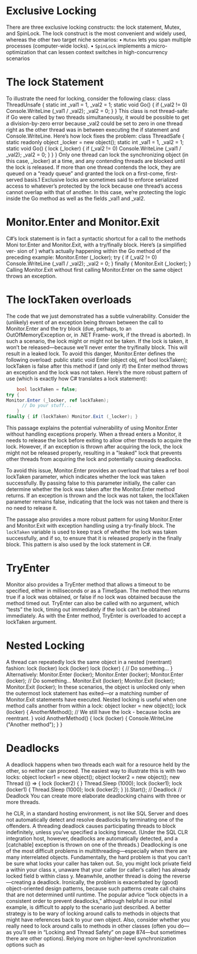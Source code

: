 # Exclusive Locking
There are three exclusive locking constructs: the lock statement, Mutex, and SpinLock. The lock construct is the most convenient and widely used, whereas the other two target niche scenarios:
• `Mutex` lets you span multiple processes (computer-wide locks).
• `SpinLock` implements a micro-optimization that can lessen context switches in
high-concurrency scenarios

# The lock Statement
To illustrate the need for locking, consider the following class:
    class ThreadUnsafe
    {
static int _val1 = 1, _val2 = 1;
      static void Go()
      {
        if (_val2 != 0) Console.WriteLine (_val1 / _val2);
_val2 = 0; }
}
This class is not thread-safe: if Go were called by two threads simultaneously, it would be possible to get a division-by-zero error because _val2 could be set to zero in one thread right as the other thread was in between executing the if statement and Console.WriteLine. Here’s how lock fixes the problem:
    class ThreadSafe
    {
static readonly object _locker = new object(); static int _val1 = 1, _val2 = 1;
static void Go() {
        lock (_locker)
        {
          if (_val2 != 0) Console.WriteLine (_val1 / _val2);
          _val2 = 0;
} }
}
Only one thread can lock the synchronizing object (in this case, _locker) at a time, and any contending threads are blocked until the lock is released. If more than one thread contends the lock, they are queued on a “ready queue” and granted the lock on a first-come, first-served basis.1 Exclusive locks are sometimes said to enforce serialized access to whatever’s protected by the lock because one thread’s access cannot overlap with that of another. In this case, we’re protecting the logic inside the Go method as well as the fields _val1 and _val2.

# Monitor.Enter and Monitor.Exit
C#’s lock statement is in fact a syntactic shortcut for a call to the methods Moni tor.Enter and Monitor.Exit, with a try/finally block. Here’s (a simplified ver‐ sion of ) what’s actually happening within the Go method of the preceding example:
 Monitor.Enter (_locker);
try {
      if (_val2 != 0) Console.WriteLine (_val1 / _val2);
_val2 = 0; }
finally { Monitor.Exit (_locker); }
Calling Monitor.Exit without first calling Monitor.Enter on the same object
throws an exception.

# The lockTaken overloads
The code that we just demonstrated has a subtle vulnerability. Consider the (unlikely) event of an exception being thrown between the call to Monitor.Enter and the try block (due, perhaps, to an OutOfMemoryException or, in .NET Frame‐ work, if the thread is aborted). In such a scenario, the lock might or might not be taken. If the lock is taken, it won’t be released—because we’ll never enter the try/finally block. This will result in a leaked lock. To avoid this danger, Monitor.Enter defines the following overload:
public static void Enter (object obj, ref bool lockTaken);
lockTaken is false after this method if (and only if) the Enter method throws an
exception and the lock was not taken.
Here’s the more robust pattern of use (which is exactly how C# translates a lock statement):
```c#
    bool lockTaken = false;
try {
Monitor.Enter (_locker, ref lockTaken);
      // Do your stuff...
    }
finally { if (lockTaken) Monitor.Exit (_locker); }
```

This passage explains the potential vulnerability of using Monitor.Enter without handling exceptions properly. When a thread enters a Monitor, it needs to release the lock before exiting to allow other threads to acquire the lock. However, if an exception is thrown after acquiring the lock, the lock might not be released properly, resulting in a "leaked" lock that prevents other threads from acquiring the lock and potentially causing deadlocks.

To avoid this issue, Monitor.Enter provides an overload that takes a ref bool lockTaken parameter, which indicates whether the lock was taken successfully. By passing false to this parameter initially, the caller can determine whether the lock was taken after the Monitor.Enter method returns. If an exception is thrown and the lock was not taken, the lockTaken parameter remains false, indicating that the lock was not taken and there is no need to release it.

The passage also provides a more robust pattern for using Monitor.Enter and Monitor.Exit with exception handling using a try-finally block. The `lockTaken` variable is used to keep track of whether the lock was taken successfully, and if so, to ensure that it is released properly in the finally block. This pattern is also used by the lock statement in C#.

# TryEnter
Monitor also provides a TryEnter method that allows a timeout to be specified, either in milliseconds or as a TimeSpan. The method then returns true if a lock was obtained, or false if no lock was obtained because the method timed out. TryEnter can also be called with no argument, which “tests” the lock, timing out immediately if the lock can’t be obtained immediately. As with the Enter method, TryEnter is overloaded to accept a lockTaken argument.

# Nested Locking
A thread can repeatedly lock the same object in a nested (reentrant) fashion:
    lock (locker)
      lock (locker)
        lock (locker)
        {
           // Do something...
        }
Alternatively:
Monitor.Enter (locker); Monitor.Enter (locker); Monitor.Enter (locker); // Do something...
Monitor.Exit (locker); Monitor.Exit (locker); Monitor.Exit (locker);
In these scenarios, the object is unlocked only when the outermost lock statement has exited—or a matching number of Monitor.Exit statements have executed.
Nested locking is useful when one method calls another from within a lock:
object locker = new object();
    lock (locker)
    {
      AnotherMethod();
      // We still have the lock - because locks are reentrant.
}
    void AnotherMethod()
    {
lock (locker) { Console.WriteLine ("Another method"); } }

# Deadlocks
A deadlock happens when two threads each wait for a resource held by the other, so neither can proceed. The easiest way to illustrate this is with two locks:
object locker1 = new object();
object locker2 = new object();
new Thread (() => {
lock (locker2)
{
}
Thread.Sleep (1000);
lock (locker1);
  lock (locker1)
  {
    Thread.Sleep (1000);
    lock (locker2);
  }
}).Start();
// Deadlock
// Deadlock
You can create more elaborate deadlocking chains with three or more threads.

he CLR, in a standard hosting environment, is not like SQL Server and does not automatically detect and resolve deadlocks by terminating one of the offenders. A threading deadlock causes participating threads to block indefinitely, unless you’ve specified a locking timeout. (Under the SQL CLR integration host, however, deadlocks are automatically detected, and a [catchable] exception is thrown on one of the threads.)
Deadlocking is one of the most difficult problems in multithreading—especially when there are many interrelated objects. Fundamentally, the hard problem is that you can’t be sure what locks your caller has taken out.
So, you might lock private field a within your class x, unaware that your caller (or caller’s caller) has already locked field b within class y. Meanwhile, another thread is doing the reverse—creating a deadlock. Ironically, the problem is exacerbated by (good) object-oriented design patterns, because such patterns create call chains that are not determined until runtime.
The popular advice “lock objects in a consistent order to prevent deadlocks,” although helpful in our initial example, is difficult to apply to the scenario just described. A better strategy is to be wary of locking around calls to methods in objects that might have references back to your own object. Also, consider whether you really need to lock around calls to methods in other classes (often you do—as you’ll see in “Locking and Thread Safety” on page 874—but sometimes there are other options). Relying more on higher-level synchronization options such as
